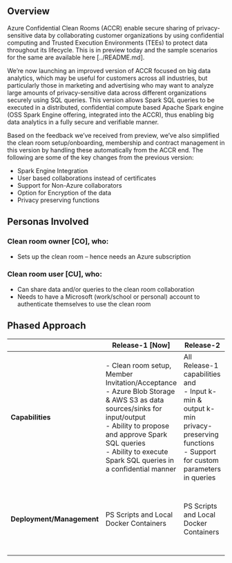 ## Overview
Azure Confidential Clean Rooms (ACCR) enable secure sharing of privacy-sensitive data by collaborating customer organizations by using confidential computing and Trusted Execution Environments (TEEs) to protect data throughout its lifecycle. This is in preview today and the sample scenarios for the same are available here [../README.md].

We’re now launching an improved version of ACCR focused on big data analytics, which may be useful for customers across all industries, but particularly those in marketing and advertising who may want to analyze large amounts of privacy-sensitive data across different organizations securely using SQL queries. This version allows Spark SQL queries to be executed in a distributed, confidential compute based Apache Spark engine (OSS Spark Engine offering, integrated into the ACCR), thus enabling big data analytics in a fully secure and verifiable manner.

Based on the feedback we’ve received from preview, we’ve also simplified the clean room setup/onboarding, membership and contract management in this version by handling these automatically from the ACCR end. The following are some of the key changes from the previous version:
- Spark Engine Integration
- User based collaborations instead of certificates
- Support for Non-Azure collaborators
- Option for Encryption of the data
- Privacy preserving functions

## Personas Involved
### Clean room owner [CO], who:
- Sets up the clean room – hence needs an Azure subscription
### Clean room user [CU], who:
- Can share data and/or queries to the clean room collaboration
- Needs to have a Microsoft (work/school or personal) account to authenticate themselves to use the clean room

## Phased Approach

|                      | Release-1 [Now]                                                                 | Release-2                                                                 | Preview-1                        | Preview-2                        |
|----------------------|----------------------------------------------------------------------------------|---------------------------------------------------------------------------|----------------------------------|----------------------------------|
| **Capabilities**     | - Clean room setup, Member Invitation/Acceptance<br>- Azure Blob Storage & AWS S3 as data sources/sinks for input/output<br>- Ability to propose and approve Spark SQL queries<br>- Ability to execute Spark SQL queries in a confidential manner | All Release-1 capabilities and<br>- Input k-min & output k-min privacy-preserving functions<br>- Support for custom parameters in queries | All Release-2 capabilities       | All Release-2 capabilities       |
| **Deployment/Management** | PS Scripts and Local Docker Containers                                         | PS Scripts and Local Docker Containers                                    | Azure CLI / PS Scripts + Frontend API (without UI) using cleanroom RP | Azure Portal + Frontend UI and/or Azure CLI/PS Scripts |
